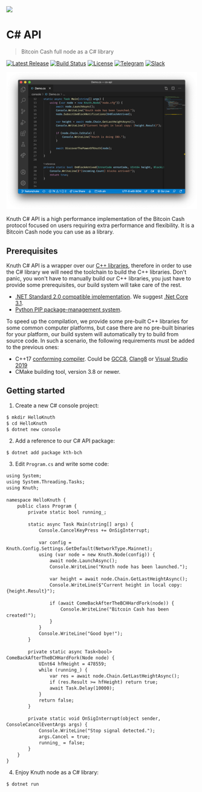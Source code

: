 <img width="200px" src="https://github.com/k-nuth/cs-api/raw/master/docs/images/kth-purple.png" />

# C# API

> Bitcoin Cash full node as a C# library

[![Latest Release](https://img.shields.io/nuget/v/kth-bch?logo=nuget&label=release&style=for-the-badge)](https://www.nuget.org/packages/kth-bch)
<a target="_blank" href="https://ci.appveyor.com/projects/k-nuth/cs-api">![Build Status][badge.Appveyor]</a> 
[![License](https://img.shields.io/badge/license-MIT-blue.svg?style=for-the-badge&logo=data%3Aimage%2Fpng%3Bbase64%2CiVBORw0KGgoAAAANSUhEUgAAAEAAAABACAYAAACqaXHeAAAAAXNSR0IArs4c6QAAAARnQU1BAACxjwv8YQUAAAAJcEhZcwAAHYcAAB2HAY%2Fl8WUAAAAZdEVYdFNvZnR3YXJlAHBhaW50Lm5ldCA0LjAuMTCtCgrAAAADB0lEQVR4XtWagXETMRREUwIlUAIlUAodQAl0AJ1AB9BB6AA6gA6MduKbkX%2BevKecNk525jHO3l%2Fp686xlJC70%2Bl0C942vjV%2Bn9FreVQbBc0wWujfRpW8Z78JaIb53hhJ1ygTA80w9PQ36duBMjHQHPCuoQZfutSjeqU1PAJN4E3j2pN7aVKv6pnWcgGawNfGa5N6prVcgGZBn8yvVXZXQbOgPXokXaPMNZwoc41D%2FaHZ8b7hpBrKjnCizIjD%2FaHZ8aPR6%2BeZXqqh7Agnyow43B%2BaZz40qnQ36a6rlsYgnChDLOkPzTN1z%2B9PafU0N3OAcaIMsaQ%2FNBufG1X9JyrtDMr0Y4xwokxlWX%2BPjAYdemhPrWeDvYcPJ8r0LO3v4oszNfivQQuTp2u9qJGKE2V6lvZ38UVj9q3t3oqEE2U2lvfXF4t6qPjTqDUV1fRyhw8nymws768vfOr2NtqOqFY4UUZE%2BusL6VDRX7%2FGzOHDiTIi0t9WMPsUKzNPx4kysf62gmuHir3sPXw4USbWny485ZOc2PsJ7VTro%2F3pwp5DxV7qHq2xa41TrY%2F2J7PfJkaHir3UwwdtU061PtqfTP0CUaYm2v3LxCtoDI2lMWk8p1of7Y8K0jhRJgaaYZwoE0P%2FpFUndZqtP6T4BE2zC5qtP6T4BE2zC5qtPyRN8OvhZUQae3ZBtT7anyb49PA6Ivp5wKnWR%2FvbJkncZXr6wokysf62CXRCWjmJxhqd2JwoE%2BuvTqS37JGJlB39GLzhRJmN5f31gz8XTpSJgWYYJ8rEQDOME2VioBnGiTIx0AzjRJkYaIZxokwMNMM4USYGmmGcKBMDzTBOlImBZhgnysRAM4wTZWKgGcaJMjHQDONEmRhohnGiTAw0wzhRJgaaYZwoEwPNME6UiYFmGCfKxEAzjBNlYqAZxokyMdAMoL%2FO%2BNi4bzjpT1e%2BNFb8V7gFzUXMLHqk%2BM1A8wArFj1S5GagOUly0SMtuxloTnJrUU%2B7QXOSW4t62g2ak9xa1NNu0Jzk1qKednK6%2Bw9roIB8keT%2F3QAAAABJRU5ErkJggg%3D%3D)](LICENSE.md)
<a target="_blank" href="https://t.me/knuth_cash">![Telegram][badge.telegram]</a>
<a target="_blank" href="https://k-nuth.slack.com/">![Slack][badge.slack]</a>

<p align="center"><img width="800px" src="docs/images/demo.png" /></p>

Knuth C# API is a high performance implementation of the Bitcoin Cash protocol focused on users requiring extra performance and flexibility. It is a Bitcoin Cash node you can use as a library.

## Prerequisites

Knuth C# API is a wrapper over our [C++ libraries](https://github.com/k-nuth/node), therefore in order to use the C# library we will need the toolchain to build the C++ libraries. Don't panic, you won't have to manually build our C++ libraries, you just have to provide some prerequisites, our build system will take care of the rest.

* [.NET Standard 2.0 compatible implementation](https://docs.microsoft.com/en-us/dotnet/standard/net-standard). We suggest [.Net Core 3.1](https://docs.microsoft.com/en-us/dotnet/core/install/).
* [Python PIP package-management system](https://pip.pypa.io/en/stable/installing/).

To speed up the compilation, we provide some pre-built C++ libraries for some common computer platforms, but case there are no pre-built binaries for your platform, our build system will automatically try to build from source code. In such a scenario, the following requirements must be added to the previous ones:

* C++17 [conforming compiler](https://en.cppreference.com/w/cpp/compiler_support). Could be [GCC8](https://gcc.gnu.org/), [Clang8](https://clang.llvm.org/) or [Visual Studio 2019](https://visualstudio.microsoft.com/vs/)
* CMake building tool, version 3.8 or newer.


## Getting started

1. Create a new C# console project:
```
$ mkdir HelloKnuth
$ cd HelloKnuth
$ dotnet new console
```

2. Add a reference to our C# API package:

```
$ dotnet add package kth-bch
```

3. Edit `Program.cs` and write some code:

```CSharp
using System;
using System.Threading.Tasks;
using Knuth;

namespace HelloKnuth {
    public class Program {
        private static bool running_;

        static async Task Main(string[] args) {
            Console.CancelKeyPress += OnSigInterrupt;

            var config = Knuth.Config.Settings.GetDefault(NetworkType.Mainnet);
            using (var node = new Knuth.Node(config)) {
                await node.LaunchAsync();
                Console.WriteLine("Knuth node has been launched.");

                var height = await node.Chain.GetLastHeightAsync();
                Console.WriteLine($"Current height in local copy: {height.Result}");

                if (await ComeBackAfterTheBCHHardFork(node)) {
                    Console.WriteLine("Bitcoin Cash has been created!");
                }
            }
            Console.WriteLine("Good bye!");
        }

        private static async Task<bool> ComeBackAfterTheBCHHardFork(Node node) {
            UInt64 hfHeight = 478559;
            while (running_) {
                var res = await node.Chain.GetLastHeightAsync();
                if (res.Result >= hfHeight) return true;
                await Task.Delay(10000);
            }
            return false;
        }

        private static void OnSigInterrupt(object sender, ConsoleCancelEventArgs args) {
            Console.WriteLine("Stop signal detected.");
            args.Cancel = true;
            running_ = false;
        }
    }
}

```

4. Enjoy Knuth node as a C# library:

```
$ dotnet run
```


<!-- Links -->
[badge.Travis]: https://travis-ci.org/k-nuth/cs-api.svg?branch=master
<!-- [badge.Appveyor]: https://ci.appveyor.com/api/projects/status/github/k-nuth/cs-api?svg=true&branch=master -->
[badge.Appveyor]: https://img.shields.io/appveyor/ci/Knuth/cs-api.svg?style=for-the-badge&label=build&logo=appveyor&logoColor=white
[badge.Cirrus]: https://api.cirrus-ci.com/github/k-nuth/cs-api.svg?branch=master
[badge.version]: https://badge.fury.io/gh/k-nuth%2Fkth-cs-api.svg
[badge.release]: https://img.shields.io/github/release/k-nuth/cs-api.svg
[badge.c]: https://img.shields.io/badge/C-11-blue.svg?style=flat&logo=c
[badge.telegram]: https://img.shields.io/badge/telegram-badge-blue.svg?logo=telegram&style=for-the-badge
[badge.slack]: https://img.shields.io/badge/slack-badge-orange.svg?logo=slack&style=for-the-badge



<!-- [![Downloads](https://img.shields.io/nuget/dt/kth-bch.svg?style=for-the-badge&logo=data%3Aimage%2Fpng%3Bbase64%2CiVBORw0KGgoAAAANSUhEUgAAAEAAAABACAYAAACqaXHeAAAAAXNSR0IArs4c6QAAAARnQU1BAACxjwv8YQUAAAAJcEhZcwAAHYcAAB2HAY%2Fl8WUAAAAZdEVYdFNvZnR3YXJlAHBhaW50Lm5ldCA0LjAuMTnU1rJkAAABrUlEQVR4XuXQQW7DMAxE0Rw1R%2BtN3XAjBOpPaptfsgkN8DazIDB8bNu2NCxXguVKsFwJlrJs6KYGS1k2dFODpSwbuqnBUpYN3dRgKcuGbmqwlGVDNzVYyrKhmxosZdnQTQ2WsmzopgZLWTZ0U4OlLBu6qcFSlg3d1GApy4ZuarCUZUM3NVjKsqGbGixl2dBNDZaybOimBktZNnRTg6UsG7qpwVKWDd3UYPnB86VKfl5owx9YflHhCbvHByz%2FcecnHBofsNzhjk84PD5gudOdnnBqfMDygDs84fT4gOVBVz4hNT5gecIVT0iPD1ieNPMJyviAZcKMJ2jjA5ZJI5%2Bgjg9YCkY8QR8fsJSYTxgyPmApMp4wbHzAUpZ5wtDxAcsBzjxh%2BPiA5SBHnjBlfMByoD1PmDY%2BYDnYtydMHR%2BwnICeMH18wHKS9ydcMj5gOVE84bLxAcuVYLkSLDvVQ5saLDvVQ5saLDvVQ5saLDvVQ5saLDvVQ5saLDvVQ5saLDvVQ5saLDvVQ5saLDvVQ5saLDvVQ5saLDvVQ5saLDvVQ5saLFeC5UqwXAmW69gev7WIMc4gs9idAAAAAElFTkSuQmCC)](https://www.nuget.org/packages/kth-bch/)
-->

<!-- [![Latest Pre-Release](https://img.shields.io/nuget/vpre/kth-bch?logo=nuget&color=yellow&label=pre-release&style=for-the-badge)](https://www.nuget.org/packages/kth-bch/absoluteLatest) -->

